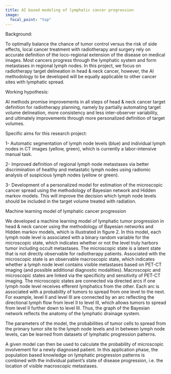 ```yaml
---
title: AI based modeling of lymphatic cancer progression
image: 
  focal_point: "top"
---
```



<!--more-->

Background: 

To optimally balance the chance of tumor control versus the risk of side effects, local cancer treatment with radiotherapy and surgery rely on accurate definition of the loco-regional extension of the disease on medical images. Most cancers progress through the lymphatic system and form metastases in regional lymph nodes. In this project, we focus on radiotherapy target delineation in head & neck cancer, however, the AI methodology to be developed will be equally applicable to other cancer sites with lymphatic spread. 


Working hypothesis: 


AI methods promise improvements in all steps of head & neck cancer target definition for radiotherapy planning, namely by partially automating target volume delineation, more consistency and less inter-observer variability, and ultimately improvements through more personalized definition of target volumes.



Specific aims for this research project:

1- Automatic segmentation of lymph node levels (blue) and individual lymph nodes in CT images (yellow, green), which is currently a labor-intensive manual task.

2- Improved definition of regional lymph node metastases via better discrimination of healthy and metastatic lymph nodes using radiomic analysis of suspicious lymph nodes (yellow or green).

3- Development of a personalized model for estimation of the microscopic cancer spread using the methodology of Bayesian network and Hidden markov models. This will improve the decision which lymph node levels should be included in the target volume treated with radiation.


Machine learning model of lymphatic cancer progression

We developed a machine learning model of lymphatic tumor progression in head & neck cancer using the methodology of Bayesian networks and Hidden markov models, which is illustrated in figure 2. In this model, each lymph node level is associated with a binary random variable for the microscopic state, which indicates whether or not the level truly harbors tumor including occult metastases. The microscopic state is a latent state that is not directly observable for radiotherapy patients. Associated with the microscopic state is an observable macroscopic state, which indicates whether a lymph node level contains visible metastases based on PET-CT imaging (and possible additional diagnostic modalities). Macroscopic and microscopic states are linked via the specificity and sensitivity of PET-CT imaging. The microscopic states are connected via directed arcs if one lymph node level receives efferent lymphatics from the other. Each arc is associated with a probability of tumors to spread from one level to the next. For example, level II and level III are connected by an arc reflecting the directional lymph flow from level II to level III, which allows tumors to spread from level II further down to level III. Thus, the graph of the Bayesian network reflects the anatomy of the lymphatic drainage system.

The parameters of the model, the probabilities of tumor cells to spread from the primary tumor site to the lymph node levels and in between lymph node levels, can be learned from datasets of lymphatic progression patterns.

A given model can then be used to calculate the probability of microscopic involvement for a newly diagnosed patient. In this application phase, the population based knowledge on lymphatic progression patterns is combined with the individual patient’s state of disease progression, i.e. the location of visible macroscopic metastases.



